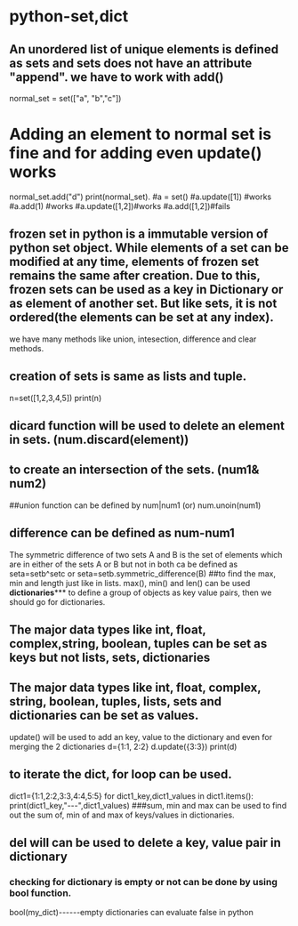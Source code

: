 # python-set,dict
## An unordered list of unique elements is defined as sets and sets does not have an attribute "append". we have to work with add()
normal_set = set(["a", "b","c"]) 
# Adding an element to normal set is fine and for adding even update() works
normal_set.add("d") 
print(normal_set).
#a = set()
#a.update([1]) #works
#a.add(1) #works
#a.update([1,2])#works
#a.add([1,2])#fails 
## frozen set in python is a immutable version of python set object. While elements of a set can be modified at any time, elements of frozen set remains the same after creation. Due to this, frozen sets can be used as a key in Dictionary or as element of another set. But like sets, it is not ordered(the elements can be set at any index).
we have many methods like union, intesection, difference and clear methods.
## creation of sets is same as lists and tuple. 
n=set([1,2,3,4,5])
print(n)
## dicard function will be used to delete an element in sets. (num.discard(element))
## to create an intersection of the sets. (num1& num2)
##union function can be defined by num|num1 (or) num.unoin(num1)
## difference can be defined as num-num1
The symmetric difference of two sets A and B is the set of elements which are in either of the sets A or B but not in both ca be defined as seta=setb^setc or seta=setb.symmetric_difference(B)
##to find the max, min and length just like in lists. max(), min() and len() can be used
**************************dictionaries*****************************
to define a group of objects as key value pairs, then we should go for dictionaries.
## The major data types like int, float, complex,string, boolean, tuples can be set as keys but not lists, sets, dictionaries
## The major data types like int, float, complex, string, boolean, tuples, lists, sets and dictionaries can be set as values.
update() will be used to add an key, value to the dictionary and even for merging the 2 dictionaries
d={1:1, 2:2}
d.update({3:3})
print(d)
## to iterate the dict, for loop can be used.
dict1={1:1,2:2,3:3,4:4,5:5}
for dict1_key,dict1_values in dict1.items():
    print(dict1_key,"---",dict1_values)
###sum, min and max can be used to find out the sum of, min of and max of keys/values in dictionaries.
## del will can be used to delete a key, value pair in dictionary
### checking for dictionary is empty or not can be done by using bool function.
bool(my_dict)------empty dictionaries can evaluate false in python

